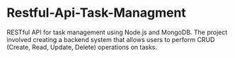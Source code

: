 # Restful-Api-Task-Managment
RESTful API for task management using Node.js and MongoDB. The project involved creating a backend system that allows users to perform CRUD (Create, Read, Update, Delete) operations on tasks.
